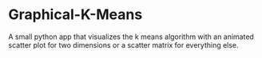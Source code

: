 # Graphical-K-Means
A small python app that visualizes the k means algorithm with an animated scatter plot for two dimensions or a scatter matrix for everything else. 
